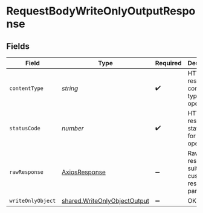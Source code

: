 # RequestBodyWriteOnlyOutputResponse


## Fields

| Field                                                                        | Type                                                                         | Required                                                                     | Description                                                                  |
| ---------------------------------------------------------------------------- | ---------------------------------------------------------------------------- | ---------------------------------------------------------------------------- | ---------------------------------------------------------------------------- |
| `contentType`                                                                | *string*                                                                     | :heavy_check_mark:                                                           | HTTP response content type for this operation                                |
| `statusCode`                                                                 | *number*                                                                     | :heavy_check_mark:                                                           | HTTP response status code for this operation                                 |
| `rawResponse`                                                                | [AxiosResponse](https://axios-http.com/docs/res_schema)                      | :heavy_minus_sign:                                                           | Raw HTTP response; suitable for custom response parsing                      |
| `writeOnlyObject`                                                            | [shared.WriteOnlyObjectOutput](../../models/shared/writeonlyobjectoutput.md) | :heavy_minus_sign:                                                           | OK                                                                           |